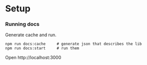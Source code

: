 # Setup

### Running docs

Generate cache and run.

```
npm run docs:cache     # generate json that describes the lib
npm run docs:start     # run them
```

Open http://localhost:3000
